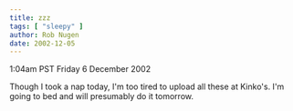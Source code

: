 ```yaml
---
title: zzz
tags: [ "sleepy" ]
author: Rob Nugen
date: 2002-12-05
---
```


<p class=date>1:04am PST Friday 6 December 2002</p>

<p>Though I took a nap today, I'm too tired to upload all these at
Kinko's.  I'm going to bed and will presumably do it tomorrow.</p>

